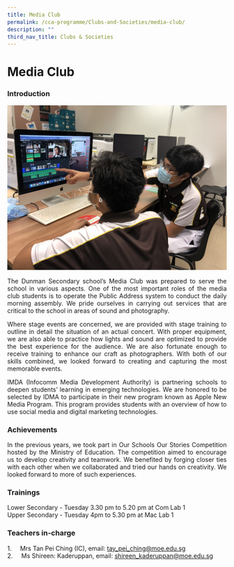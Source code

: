 ```yaml
---
title: Media Club
permalink: /cca-programme/Clubs-and-Societies/media-club/
description: ""
third_nav_title: Clubs & Societies
---
```

# Media Club

### Introduction

![](/images/Student%20Development%20Programme/CCA%20Programme/Clubs%20&%20Societies/IMG_0682.jpg)

<p style="text-align: justify;">The Dunman Secondary school’s Media Club was prepared to serve the school in various aspects. One of the most important roles of the media club students is to operate the Public Address system to conduct the daily morning assembly. We pride ourselves in carrying out services that are critical to the school in areas of sound and photography.  

<p style="text-align: justify;">Where stage events are concerned, we are provided with stage training to outline in detail the situation of an actual concert. With proper equipment, we are also able to practice how lights and sound are optimized to provide the best experience for the audience. We are also fortunate enough to receive training to enhance our craft as photographers. With both of our skills combined, we looked forward to creating and capturing the most memorable events. </p>

<p style="text-align: justify;">IMDA (Infocomm Media Development Authority) is partnering schools to deepen students’ learning in emerging technologies. We are honored to be selected by IDMA to participate in their new program known as Apple New Media Program. This program provides students with an overview of how to use social media and digital marketing technologies.</p>

### Achievements

<p style="text-align: justify;">In the previous years, we took part in Our Schools Our Stories Competition hosted by the Ministry of Education. The competition aimed to encourage us to develop creativity and teamwork. We benefited by forging closer ties with each other when we collaborated and tried our hands on creativity. We looked forward to more of such experiences.</p>

### Trainings

Lower Secondary - Tuesday 3.30 pm to 5.20 pm at Com Lab 1   
Upper Secondary - Tuesday 4pm to 5.30 pm at Mac Lab 1

### Teachers in-charge

1.     Mrs Tan Pei Ching (IC), email: [tay\_pei\_ching@moe.edu.sg](mailto:tay_pei_ching@moe.edu.sg)   
2.     Ms Shireen: Kaderuppan, email: [shireen\_kaderuppan@moe.edu.sg](mailto:shireen_kaderuppan@moe.edu.sg)